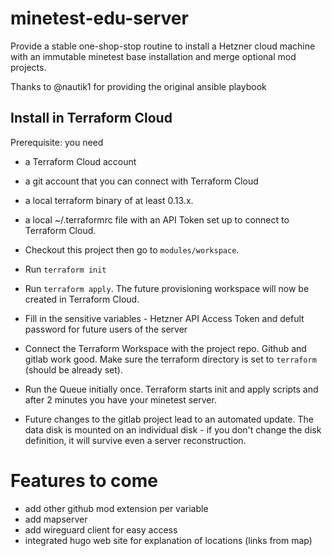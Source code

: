 # minetest-edu-server

Provide a stable one-shop-stop routine to install a Hetzner cloud machine with an immutable minetest base installation and merge optional mod projects.

Thanks to @nautik1 for providing the original ansible playbook

## Install in Terraform Cloud

Prerequisite: you need 
* a Terraform Cloud account
* a git account that you can connect with Terraform Cloud
* a local terraform binary of at least 0.13.x.
* a local ~/.terraformrc file with an API Token set up to connect to Terraform Cloud.

* Checkout this project then go to `modules/workspace`.
* Run `terraform init`
* Run `terraform apply`. The future provisioning workspace will now be created in Terraform Cloud.
* Fill in the sensitive variables - Hetzner API Access Token and defult password for future users of the server
* Connect the Terraform Workspace with the project repo. Github and gitlab work good. Make sure the terraform directory is set to `terraform` (should be already set).
* Run the Queue initially once. Terraform starts init and apply scripts and after 2 minutes you have your minetest server.
* Future changes to the gitlab project lead to an automated update. The data disk is mounted on an individual disk - if you don't change the disk definition, it will survive even a server reconstruction.

# Features to come
* add other github mod extension per variable
* add mapserver
* add wireguard client for easy access
* integrated hugo web site for explanation of locations (links from map)
